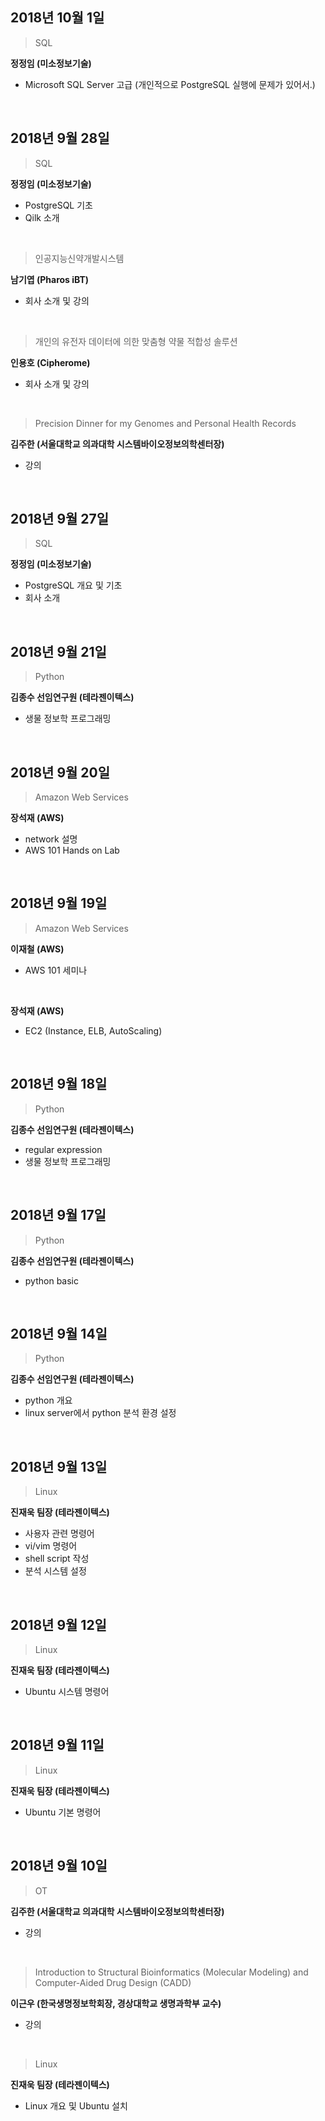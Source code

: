 ## 2018년 10월 1일
> SQL

**정정임 (미소정보기술)**
- Microsoft SQL Server 고급 (개인적으로 PostgreSQL 실행에 문제가 있어서.)
</br>

## 2018년 9월 28일
> SQL

**정정임 (미소정보기술)**
- PostgreSQL 기초
- Qilk 소개
</br>

> 인공지능신약개발시스템

**남기엽 (Pharos iBT)**
- 회사 소개 및 강의
</br>

> 개인의 유전자 데이터에 의한 맞춤형 약물 적합성 솔루션

**인용호 (Cipherome)**
- 회사 소개 및 강의
</br>

>Precision Dinner for my Genomes and Personal Health Records

**김주한 (서울대학교 의과대학 시스템바이오정보의학센터장)**
- 강의
</br>

## 2018년 9월 27일
> SQL

**정정임 (미소정보기술)**
- PostgreSQL 개요 및 기초
- 회사 소개
</br>

## 2018년 9월 21일
> Python

**김종수 선임연구원 (테라젠이텍스)**
- 생물 정보학 프로그래밍
</br>

## 2018년 9월 20일
> Amazon Web Services

**장석재 (AWS)**
- network 설명
- AWS 101 Hands on Lab
</br>

## 2018년 9월 19일
> Amazon Web Services
 
**이재철 (AWS)**
- AWS 101 세미나
</br>

**장석재 (AWS)**
- EC2 (Instance, ELB, AutoScaling)
</br>

## 2018년 9월 18일
> Python

**김종수 선임연구원 (테라젠이텍스)**
- regular expression
- 생물 정보학 프로그래밍
</br>

## 2018년 9월 17일
> Python

**김종수 선임연구원 (테라젠이텍스)**
- python basic
</br>

## 2018년 9월 14일
> Python

**김종수 선임연구원 (테라젠이텍스)**
- python 개요
- linux server에서 python 분석 환경 설정
</br>

## 2018년 9월 13일
> Linux

**진재욱 팀장 (테라젠이텍스)**
- 사용자 관련 명령어
- vi/vim 명령어
- shell script 작성
- 분석 시스템 설정
</br>

## 2018년 9월 12일
> Linux

**진재욱 팀장 (테라젠이텍스)**
- Ubuntu 시스템 명령어
</br>

## 2018년 9월 11일
> Linux

**진재욱 팀장 (테라젠이텍스)**
- Ubuntu 기본 명령어
</br>

## 2018년 9월 10일
> OT

**김주한 (서울대학교 의과대학 시스템바이오정보의학센터장)**
- 강의
</br>

> Introduction to Structural Bioinformatics (Molecular Modeling) and Computer-Aided Drug Design (CADD)

**이근우 (한국생명정보학회장, 경상대학교 생명과학부 교수)**
- 강의
</br>

> Linux

**진재욱 팀장 (테라젠이텍스)**
- Linux 개요 및 Ubuntu 설치
